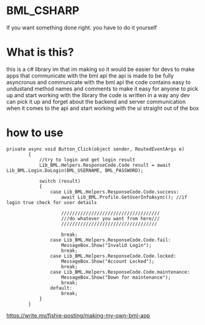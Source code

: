 # BML_CSHARP
If you want something done right. you have to do it yourself

# What is this?
this is a c# library im that im making so it would be easier for devs to make apps that communicate with the bml api
the api is made to be fully asyncronus and communicate with the bml api
the code contains easy to undustand method names and comments to make it easy for anyone to pick up and start working with the library 
the code is written in a way any dev can pick it up and forget about the backend and server communication when it comes to the api and start working with the ui straight out of the box

# how to use

```[C#]
private async void Button_Click(object sender, RoutedEventArgs e)
        {
            //try to login and get login result
            Lib_BML.Helpers.ResponseCode.Code result = await Lib_BML.Login.DoLogin(BML_USERNAME, BML_PASSWORD);

            switch (result)
            {
                case Lib_BML.Helpers.ResponseCode.Code.success:
                    await Lib_BML.Profile.GetUserInfoAsync(); //if login true check for user details 
                    
                    ////////////////////////////////////
                    ///do whatever you want from here///
                    ///////////////////////////////////
                    
                    break;
                case Lib_BML.Helpers.ResponseCode.Code.fail:
                    MessageBox.Show("Invalid Login");
                    break;
                case Lib_BML.Helpers.ResponseCode.Code.locked:
                    MessageBox.Show("Account Locked");
                    break;
                case Lib_BML.Helpers.ResponseCode.Code.maintenance:
                    MessageBox.Show("Down for maintenance");
                    break;
                default:
                    break;
            }
        }
```

https://write.mv/fishie-posting/making-my-own-bml-app
